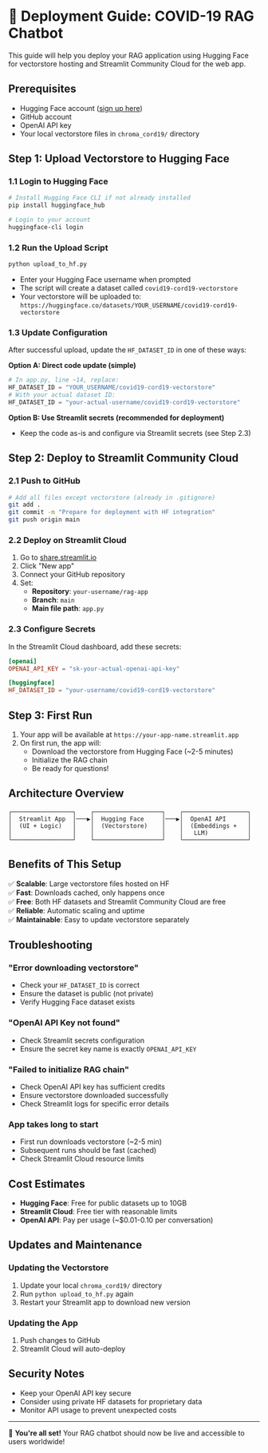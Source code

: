 # 🚀 Deployment Guide: COVID-19 RAG Chatbot

This guide will help you deploy your RAG application using Hugging Face for vectorstore hosting and Streamlit Community Cloud for the web app.

## Prerequisites

- Hugging Face account ([sign up here](https://huggingface.co/join))
- GitHub account
- OpenAI API key
- Your local vectorstore files in `chroma_cord19/` directory

## Step 1: Upload Vectorstore to Hugging Face

### 1.1 Login to Hugging Face

```bash
# Install Hugging Face CLI if not already installed
pip install huggingface_hub

# Login to your account
huggingface-cli login
```

### 1.2 Run the Upload Script

```bash
python upload_to_hf.py
```

- Enter your Hugging Face username when prompted
- The script will create a dataset called `covid19-cord19-vectorstore`
- Your vectorstore will be uploaded to: `https://huggingface.co/datasets/YOUR_USERNAME/covid19-cord19-vectorstore`

### 1.3 Update Configuration

After successful upload, update the `HF_DATASET_ID` in one of these ways:

**Option A: Direct code update (simple)**
```python
# In app.py, line ~14, replace:
HF_DATASET_ID = "YOUR_USERNAME/covid19-cord19-vectorstore"
# With your actual dataset ID:
HF_DATASET_ID = "your-actual-username/covid19-cord19-vectorstore"
```

**Option B: Use Streamlit secrets (recommended for deployment)**
- Keep the code as-is and configure via Streamlit secrets (see Step 2.3)

## Step 2: Deploy to Streamlit Community Cloud

### 2.1 Push to GitHub

```bash
# Add all files except vectorstore (already in .gitignore)
git add .
git commit -m "Prepare for deployment with HF integration"
git push origin main
```

### 2.2 Deploy on Streamlit Cloud

1. Go to [share.streamlit.io](https://share.streamlit.io)
2. Click "New app"
3. Connect your GitHub repository
4. Set:
   - **Repository**: `your-username/rag-app`
   - **Branch**: `main`
   - **Main file path**: `app.py`

### 2.3 Configure Secrets

In the Streamlit Cloud dashboard, add these secrets:

```toml
[openai]
OPENAI_API_KEY = "sk-your-actual-openai-api-key"

[huggingface]
HF_DATASET_ID = "your-username/covid19-cord19-vectorstore"
```

## Step 3: First Run

1. Your app will be available at `https://your-app-name.streamlit.app`
2. On first run, the app will:
   - Download the vectorstore from Hugging Face (~2-5 minutes)
   - Initialize the RAG chain
   - Be ready for questions!

## Architecture Overview

```
┌─────────────────┐    ┌───────────────────┐    ┌──────────────────┐
│  Streamlit App  │───▶│  Hugging Face     │───▶│  OpenAI API      │
│  (UI + Logic)   │    │  (Vectorstore)    │    │  (Embeddings +   │
│                 │    │                   │    │   LLM)           │
└─────────────────┘    └───────────────────┘    └──────────────────┘
```

## Benefits of This Setup

✅ **Scalable**: Large vectorstore files hosted on HF  
✅ **Fast**: Downloads cached, only happens once  
✅ **Free**: Both HF datasets and Streamlit Community Cloud are free  
✅ **Reliable**: Automatic scaling and uptime  
✅ **Maintainable**: Easy to update vectorstore separately  

## Troubleshooting

### "Error downloading vectorstore"
- Check your `HF_DATASET_ID` is correct
- Ensure the dataset is public (not private)
- Verify Hugging Face dataset exists

### "OpenAI API Key not found"
- Check Streamlit secrets configuration
- Ensure the secret key name is exactly `OPENAI_API_KEY`

### "Failed to initialize RAG chain"
- Check OpenAI API key has sufficient credits
- Ensure vectorstore downloaded successfully
- Check Streamlit logs for specific error details

### App takes long to start
- First run downloads vectorstore (~2-5 min)
- Subsequent runs should be fast (cached)
- Check Streamlit Cloud resource limits

## Cost Estimates

- **Hugging Face**: Free for public datasets up to 10GB
- **Streamlit Cloud**: Free tier with reasonable limits
- **OpenAI API**: Pay per usage (~$0.01-0.10 per conversation)

## Updates and Maintenance

### Updating the Vectorstore
1. Update your local `chroma_cord19/` directory
2. Run `python upload_to_hf.py` again
3. Restart your Streamlit app to download new version

### Updating the App
1. Push changes to GitHub
2. Streamlit Cloud will auto-deploy

## Security Notes

- Keep your OpenAI API key secure
- Consider using private HF datasets for proprietary data
- Monitor API usage to prevent unexpected costs

---

🎉 **You're all set!** Your RAG chatbot should now be live and accessible to users worldwide! 